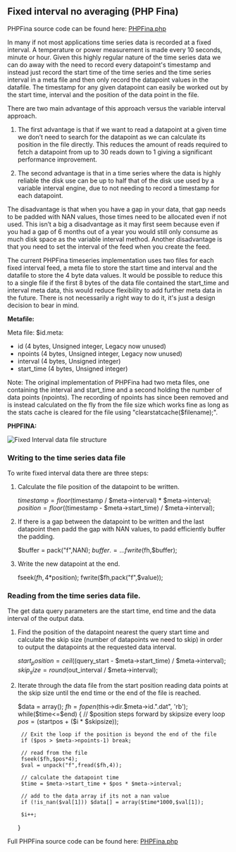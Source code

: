 ## Fixed interval no averaging (PHP Fina)

PHPFina source code can be found here: [PHPFina.php](https://github.com/emoncms/emoncms/blob/master/Modules/feed/engine/PHPFina.php)

In many if not most applications time series data is recorded at a fixed interval. A temperature or power measurement is made every 10 seconds, minute or hour. Given this highly regular nature of the time series data we can do away with the need to record every datapoint's timestamp and instead just record the start time of the time series and the time series interval in a meta file and then only record the datapoint values in the datafile. The timestamp for any given datapoint can easily be worked out by the start time, interval and the position of the data point in the file.

There are two main advantage of this approach versus the variable interval approach.

1. The first advantage is that if we want to read a datapoint at a given time we don’t need to search for the datapoint as we can calculate its position in the file directly. This reduces  the amount of reads required to fetch a datapoint from up to 30 reads down to 1 giving a significant performance improvement.

2. The second advantage is that in a time series where the data is highly reliable the disk use can be up to half that of the disk use used by a variable interval engine, due to not needing to record a timestamp for each datapoint.

The disadvantage is that when you have a gap in your data, that gap needs to be padded with NAN values, those times need to be allocated even if not used. This isn’t a big a disadvantage as it may first seem because even if you had a gap of 6 months out of a year you would still only consume as much disk space as the variable interval method. Another disadvantage is that you need to set the interval of the feed when you create the feed.

The current PHPFina timeseries implementation uses two files for each fixed interval feed, a meta file to store the start time and interval and the datafile to store the 4 byte data values. It would be possible to reduce this to a single file if the first 8 bytes of the data file contained the start_time and interval meta data, this would reduce flexibility to add further meta data in the future. There is not necessarily a right way to do it, it's just a design decision to bear in mind.

**Metafile:**

Meta file: $id.meta:

- id (4 bytes, Unsigned integer, Legacy now unused)
- npoints (4 bytes, Unsigned integer, Legacy now unused)
- interval (4 bytes, Unsigned integer)
- start_time (4 bytes, Unsigned integer)

Note: The original implementation of PHPFina had two meta files, one containing the interval and start_time and a second holding the number of data points (npoints). The recording of npoints has since been removed and is instead calculated on the fly from the file size which works fine as long as the stats cache is cleared for the file using "clearstatcache($filename);". 

**PHPFINA:**

![Fixed Interval data file structure](files/fixedinterval.png)

### Writing to the time series data file

To write fixed interval data there are three steps:

1) Calculate the file position of the datapoint to be written.

    $timestamp = floor($timestamp / $meta->interval) * $meta->interval;
    $position = floor(($timestamp - $meta->start_time) / $meta->interval);

2) If there is a gap between the datapoint to be written and the last datapoint then padd the gap with NAN values, to padd efficiently buffer the padding.

    $buffer = pack("f",NAN);
    $buffer .= …
    fwrite($fh,$buffer);

3) Write the new datapoint at the end.

    fseek($fh,4*$position);
    fwrite($fh,pack("f",$value));

### Reading from the time series data file.

The get data query parameters are the start time, end time and the data interval of the output data.

1) Find the position of the datapoint nearest the query start time and calculate the skip size (number of datapoints we need to skip) in order to output the datapoints at the requested data interval.

    $start_position = ceil(($query_start - $meta->start_time) / $meta->interval);
    $skip_size = round($out_interval / $meta->interval);

2) Iterate through the data file from the start position reading data points at the skip size until the end time or the end of the file is reached.

    $data = array();
    $fh = fopen($this->dir.$meta->id.".dat", 'rb');
    while($time<=$end)
    {
        // $position steps forward by skipsize every loop
        $pos = ($startpos + ($i * $skipsize));

        // Exit the loop if the position is beyond the end of the file
        if ($pos > $meta->npoints-1) break;

        // read from the file
        fseek($fh,$pos*4);
        $val = unpack("f",fread($fh,4));

        // calculate the datapoint time
        $time = $meta->start_time + $pos * $meta->interval;

        // add to the data array if its not a nan value
        if (!is_nan($val[1])) $data[] = array($time*1000,$val[1]);

        $i++;
     }

Full PHPFina source code can be found here: [PHPFina.php](https://github.com/emoncms/emoncms/blob/master/Modules/feed/engine/PHPFina.php)
